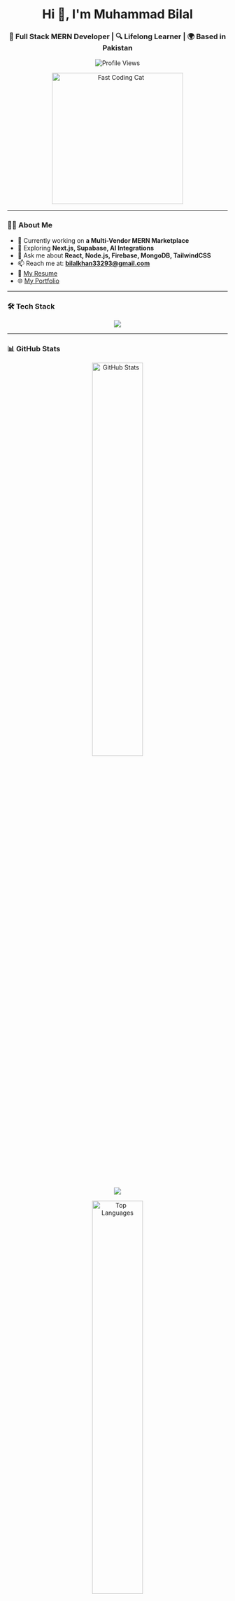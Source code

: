 <h1 align="center">Hi 👋, I'm Muhammad Bilal</h1>
<h3 align="center">🚀 Full Stack MERN Developer | 🔍 Lifelong Learner | 🌍 Based in Pakistan</h3>

<p align="center">
  <img src="https://komarev.com/ghpvc/?username=Bilal-332&label=Profile%20Views&color=blueviolet&style=flat-square" alt="Profile Views" />
</p>

<p align="center">
  <img src="https://media.giphy.com/media/qgQUggAC3Pfv687qPC/giphy.gif" alt="Fast Coding Cat" width="300" style="border-radius: 100;" />
</p>


---

### 👨‍💻 About Me

- 🔭 Currently working on **a Multi-Vendor MERN Marketplace**
- 🌱 Exploring **Next.js, Supabase, AI Integrations**
- 💬 Ask me about **React, Node.js, Firebase, MongoDB, TailwindCSS**
- 📫 Reach me at: **[bilalkhan33293@gmail.com](mailto:bilalkhan33293@gmail.com)**
- 📄 [My Resume](https://drive.google.com/file/d/1WVh2eDexZ4-nKILfpnGlZ562m-RJXIbD/view?usp=drive_link)
- 🌐 [My Portfolio](https://bilal-portfolio-mu.vercel.app/)

---

### 🛠️ Tech Stack

<p align="center">
  <img src="https://skillicons.dev/icons?i=js,ts,react,next,nodejs,express,mongodb,firebase,tailwind,git,github,vscode" />
</p>

---

### 📊 GitHub Stats

<p align="center">
  <img src="https://github-readme-stats.vercel.app/api?username=Bilal-332&show_icons=true&theme=tokyonight&hide_border=true" width="48%" alt="GitHub Stats" />
</p>
<p align="center">
  <img src="https://github-profile-summary-cards.vercel.app/api/cards/profile-details?username=Bilal-332&theme=tokyonight" />
</p>
<p align="center">
  <img src="https://github-readme-stats.vercel.app/api/top-langs/?username=Bilal-332&layout=compact&theme=tokyonight&hide_border=true" width="48%" alt="Top Languages" />
</p>

---

### 🔗 Connect With Me

<p align="center">
  <a href="https://linkedin.com/in/Bilal-332" target="_blank">
    <img src="https://img.shields.io/badge/LinkedIn-blue?style=for-the-badge&logo=linkedin&logoColor=white" alt="LinkedIn"/>
  </a>
  <a href="mailto:bilalkhan33293@gmail.com">
    <img src="https://img.shields.io/badge/Gmail-D14836?style=for-the-badge&logo=gmail&logoColor=white" alt="Email"/>
  </a>
  <a href="https://bilal-portfolio-mu.vercel.app/" target="_blank">
    <img src="https://img.shields.io/badge/Portfolio-000000?style=for-the-badge&logo=vercel&logoColor=white" alt="Portfolio"/>
  </a>
  <a href="https://drive.google.com/file/d/1WVh2eDexZ4-nKILfpnGlZ562m-RJXIbD/view?usp=drive_link" target="_blank">
    <img src="https://img.shields.io/badge/Resume-grey?style=for-the-badge&logo=googledrive&logoColor=white" alt="Resume"/>
  </a>
</p>
